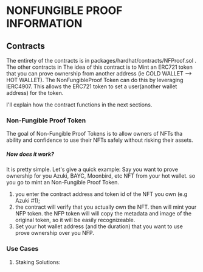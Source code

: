 # NONFUNGIBLE PROOF INFORMATION
## Contracts 
The entirety of the contracts is in packages/hardhat/contracts/NFProof.sol . The other contracts in 
The idea of this contract is to Mint an ERC721 token that you can prove ownership from another address (ie COLD WALLET --> HOT WALLET). The NonFungibleProof Token can do this by leveraging IERC4907. This allows the ERC721 token to set a user(another wallet address) for the token.

I'll explain how the contract functions in the next sections.

### Non-Fungible Proof Token
The goal of Non-Fungible Proof Tokens is to allow owners of NFTs tha ability and confidence to use their NFTs safely without risking their assets. 

##### How does it work?
It is pretty simple. Let's give a quick example: Say you want to prove ownership for you Azuki, BAYC, Moonbird, etc NFT from your hot wallet. so you go to mint an Non-Fungible Proof Token.
1. you enter the contract address and token id of the NFT you own (e.g Azuki #1);
2. the contract will verify that you actually own the NFT. then will mint your NFP token. the NFP token will will copy the metadata and image of the original token, so it will be easily recognizeable. 
3. Set your hot wallet address (and the duration) that you want to use prove ownership over you NFP.

### Use Cases
1) Staking Solutions: 